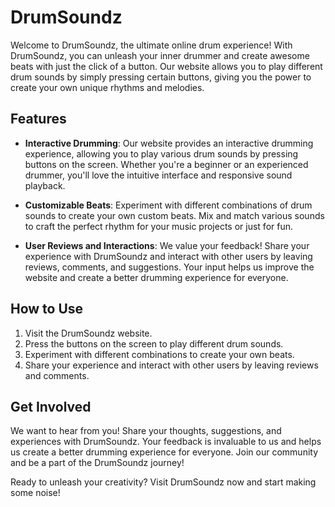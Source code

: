 # DrumSoundz

Welcome to DrumSoundz, the ultimate online drum experience! With DrumSoundz, you can unleash your inner drummer and create awesome beats with just the click of a button. Our website allows you to play different drum sounds by simply pressing certain buttons, giving you the power to create your own unique rhythms and melodies.

## Features

- **Interactive Drumming**: Our website provides an interactive drumming experience, allowing you to play various drum sounds by pressing buttons on the screen. Whether you're a beginner or an experienced drummer, you'll love the intuitive interface and responsive sound playback.

- **Customizable Beats**: Experiment with different combinations of drum sounds to create your own custom beats. Mix and match various sounds to craft the perfect rhythm for your music projects or just for fun.

- **User Reviews and Interactions**: We value your feedback! Share your experience with DrumSoundz and interact with other users by leaving reviews, comments, and suggestions. Your input helps us improve the website and create a better drumming experience for everyone.

## How to Use

1. Visit the DrumSoundz website.
2. Press the buttons on the screen to play different drum sounds.
3. Experiment with different combinations to create your own beats.
4. Share your experience and interact with other users by leaving reviews and comments.

## Get Involved

We want to hear from you! Share your thoughts, suggestions, and experiences with DrumSoundz. Your feedback is invaluable to us and helps us create a better drumming experience for everyone. Join our community and be a part of the DrumSoundz journey!

Ready to unleash your creativity? Visit DrumSoundz now and start making some noise!
